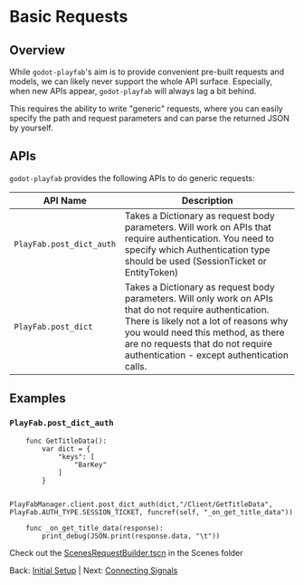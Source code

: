 # Basic Requests

## Overview
While `godot-playfab`'s aim is to provide convenient pre-built requests and models, we can likely never support the whole API surface.
Especially, when new APIs appear, `godot-playfab` will always lag a bit behind.

This requires the ability to write "generic" requests, where you can easily specify the path and request parameters and can parse the returned JSON by yourself.

## APIs
`godot-playfab` provides the following APIs to do generic requests:

| API Name                  | Description    |
|---------------------------|----------------|
| `PlayFab.post_dict_auth` | Takes a Dictionary as request body parameters. Will work on APIs that require authentication. You need to specify which Authentication type should be used (SessionTicket or EntityToken) |
| `PlayFab.post_dict`      | Takes a Dictionary as request body parameters. Will only work on APIs that do not require authentication. There is likely not a lot of reasons why you would need this method, as there are no requests that do not require authentication - except authentication calls. |

## Examples
### `PlayFab.post_dict_auth`

```gdscript
    func GetTitleData():
        var dict = {
        	"keys": [
        		"BarKey"
        	]
        }

        PlayFabManager.client.post_dict_auth(dict,"/Client/GetTitleData", PlayFab.AUTH_TYPE.SESSION_TICKET, funcref(self, "_on_get_title_data"))

    func _on_get_title_data(response):
	    print_debug(JSON.print(response.data, "\t"))

```

Check out the [ScenesRequestBuilder.tscn](/Scenes/RequestBuilder.tscn) in the Scenes folder



Back: [Initial Setup](usage.md) | Next: [Connecting Signals](connecting-signals.md)
